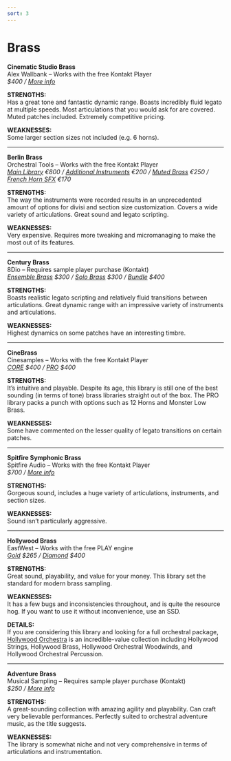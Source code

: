 ```yaml
---
sort: 3
---
```


# Brass

**Cinematic Studio Brass**  
Alex Wallbank – Works with the free Kontakt Player  
*$400 / [More info](https://cinematicstudioseries.com/brass/)*

**STRENGTHS:**  
Has a great tone and fantastic dynamic range. Boasts incredibly fluid legato at multiple speeds. Most articulations that you would ask for are covered. Muted patches included. Extremely competitive pricing.

**WEAKNESSES:**  
Some larger section sizes not included (e.g. 6 horns).

---

**Berlin Brass**  
Orchestral Tools – Works with the free Kontakt Player  
*[Main Library](https://www.orchestraltools.com/store/collections/berlin-brass) €800 / [Additional Instruments](https://www.orchestraltools.com/store/collections/brass-additional-instruments) €200 / [Muted Brass](https://www.orchestraltools.com/store/collections/muted-brass) €250 / [French Horn SFX](https://www.orchestraltools.com/store/collections/french-horn-sfx) €170*

**STRENGTHS:**  
The way the instruments were recorded results in an unprecedented amount of options for divisi and section size customization. Covers a wide variety of articulations. Great sound and legato scripting.

**WEAKNESSES:**  
Very expensive. Requires more tweaking and micromanaging to make the most out of its features.

---

**Century Brass**  
8Dio – Requires sample player purchase (Kontakt)  
*[Ensemble Brass](https://8dio.com/instrument/century-ensemble-brass/) $300 / [Solo Brass](https://8dio.com/instrument/century-solo-brass/) $300 / [Bundle](https://8dio.com/instrument/century-brass-bundle/) $400*

**STRENGTHS:**  
Boasts realistic legato scripting and relatively fluid transitions between articulations. Great dynamic range with an impressive variety of instruments and articulations.

**WEAKNESSES:**  
Highest dynamics on some patches have an interesting timbre.

---

**CineBrass**  
Cinesamples – Works with the free Kontakt Player  
*[CORE](https://cinesamples.com/product/cinebrass-core) $400 / [PRO](https://cinesamples.com/product/cinebrass-pro) $400*

**STRENGTHS:**  
It’s intuitive and playable. Despite its age, this library is still one of the best sounding (in terms of tone) brass libraries straight out of the box. The PRO library packs a punch with options such as 12 Horns and Monster Low Brass.

**WEAKNESSES:**  
Some have commented on the lesser quality of legato transitions on certain patches.

---

**Spitfire Symphonic Brass**  
Spitfire Audio – Works with the free Kontakt Player  
*$700 / [More info](https://www.spitfireaudio.com/shop/a-z/spitfire-symphonic-brass/)*

**STRENGTHS:**  
Gorgeous sound, includes a huge variety of articulations, instruments, and section sizes.

**WEAKNESSES:**  
Sound isn’t particularly aggressive.

---

**Hollywood Brass**  
EastWest – Works with the free PLAY engine  
*[Gold](http://www.soundsonline.com/hollywood-brass) $265 / [Diamond](http://www.soundsonline.com/hollywood-brass) $400*

**STRENGTHS:**  
Great sound, playability, and value for your money. This library set the standard for modern brass sampling.

**WEAKNESSES:**  
It has a few bugs and inconsistencies throughout, and is quite the resource hog. If you want to use it without inconvenience, use an SSD.

**DETAILS:**  
If you are considering this library and looking for a full orchestral package, [Hollywood Orchestra](http://www.soundsonline.com/hollywood-orchestra) is an incredible-value collection including Hollywood Strings, Hollywood Brass, Hollywood Orchestral Woodwinds, and Hollywood Orchestral Percussion.

---

**Adventure Brass**  
Musical Sampling – Requires sample player purchase (Kontakt)  
*$250 / [More info](https://musicalsampling.com/adventure-brass/)*

**STRENGTHS:**  
A great-sounding collection with amazing agility and playability. Can craft very believable performances. Perfectly suited to orchestral adventure music, as the title suggests.

**WEAKNESSES:**  
The library is somewhat niche and not very comprehensive in terms of articulations and instrumentation.
